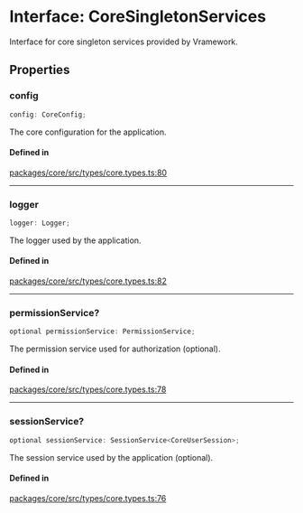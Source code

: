 # Interface: CoreSingletonServices

Interface for core singleton services provided by Vramework.

## Properties

### config

```ts
config: CoreConfig;
```

The core configuration for the application.

#### Defined in

[packages/core/src/types/core.types.ts:80](https://github.com/vramework/vramework/blob/725723db2d3435e2df2b809e6609ff26f8be368c/packages/core/src/types/core.types.ts#L80)

***

### logger

```ts
logger: Logger;
```

The logger used by the application.

#### Defined in

[packages/core/src/types/core.types.ts:82](https://github.com/vramework/vramework/blob/725723db2d3435e2df2b809e6609ff26f8be368c/packages/core/src/types/core.types.ts#L82)

***

### permissionService?

```ts
optional permissionService: PermissionService;
```

The permission service used for authorization (optional).

#### Defined in

[packages/core/src/types/core.types.ts:78](https://github.com/vramework/vramework/blob/725723db2d3435e2df2b809e6609ff26f8be368c/packages/core/src/types/core.types.ts#L78)

***

### sessionService?

```ts
optional sessionService: SessionService<CoreUserSession>;
```

The session service used by the application (optional).

#### Defined in

[packages/core/src/types/core.types.ts:76](https://github.com/vramework/vramework/blob/725723db2d3435e2df2b809e6609ff26f8be368c/packages/core/src/types/core.types.ts#L76)
